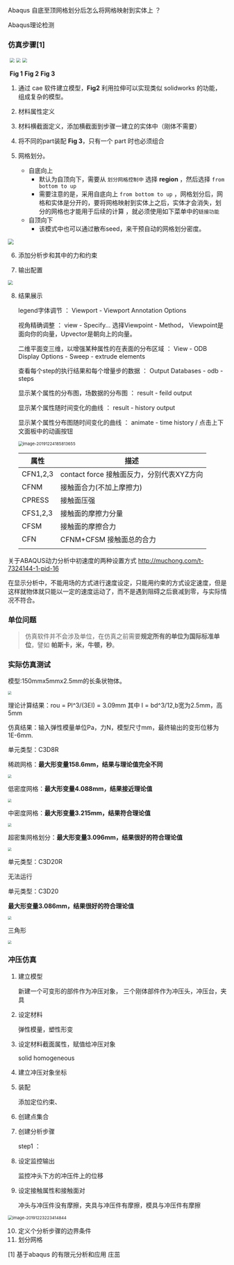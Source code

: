 Abaqus 自底至顶网格划分后怎么将网格映射到实体上 ？

Abaqus理论检测



### 仿真步骤[1]

​                      <img src="Abaqus.assets\model tree.png" style="zoom: 67%;" />                   <img src="Abaqus.assets\1.建模.png" style="zoom:67%;" />     <img src="Abaqus.assets\image-20201101160808886.png" style="zoom:67%;" />

​                                          **Fig 1**																				**Fig 2**													**Fig 3**



1. 通过 cae 软件建立模型，**Fig2** 利用拉伸可以实现类似 solidworks 的功能，组成复杂的模型。

2. 材料属性定义
3. 材料横截面定义，添加横截面到步骤一建立的实体中（刚体不需要）
4. 将不同的part装配 **Fig 3**，只有一个 part 时也必须组合
5. 网格划分。
   * 自底向上
     * 默认为自顶向下，需要从 `划分网格控制中` 选择 **region** ，然后选择 `from bottom to up`
     * 需要注意的是，采用自底向上 `from bottom to up` ，网格划分后，网格和实体是分开的，要将网格映射到实体上之后，实体才会消失，划分的网格也才能用于后续的计算 ，就必须使用如下菜单中的`链接功能`
   * 自顶向下
     * 该模式中也可以通过散布seed，来干预自动的网格划分密度。

<img src="Abaqus.assets\5 mesh.png" style="zoom: 80%;" />

6. 添加分析步和其中的力和约束

   

7. 输出配置

<img src="Abaqus.assets\7 输出 结果.png" style="zoom:67%;" />

8. 结果展示

   legend字体调节 ： Viewport - Viewport Annotation Options

   视角精确调整 ： view - Specify...     选择Viewpoint - Method， Viewpoint是面向你的向量，Upvector是朝向上的向量。

   二维平面变三维，以增强某种属性的在表面的分布区域 ： View - ODB Display Options - Sweep - extrude elements

   查看每个step的执行结果和每个增量步的数据 ： Output Databases - odb - steps

   显示某个属性的分布图，场数据的分布图 ： result - feild output

   显示某个属性随时间变化的曲线 ： result - history output

   显示某个属性分布图随时间变化的曲线 ： animate - time history / 点击上下文面板中的动画按钮

   <img src="Abaqus.assets\results" alt="image-20191224185813655" style="zoom: 67%;" />

   | 属性     | 描述                                       |
   | -------- | ------------------------------------------ |
   | CFN1,2,3 | contact force  接触面反力，分别代表XYZ方向 |
   | CFNM     | 接触面合力(不加上摩擦力)                   |
   | CPRESS   | 接触面压强                                 |
   | CFS1,2,3 | 接触面的摩擦力分量                         |
   | CFSM     | 接触面的摩擦合力                           |
   | CFN      | CFNM+CFSM 接触面总的合力                   |
   |          |                                            |




关于ABAQUS动力分析中初速度的两种设置方式   http://muchong.com/t-7324144-1-pid-16

在显示分析中，不能用场的方式进行速度设定，只能用约束的方式设定速度，但是这样就物体就只能以一定的速度运动了，而不是遇到阻碍之后衰减到零，与实际情况不符合。





### 单位问题

> 仿真软件并不会涉及单位，在仿真之前需要**规定所有的单位为国际标准单位**，譬如 **帕斯卡，米，牛顿，秒**。



### 实际仿真测试

模型:150mmx5mmx2.5mm的长条状物体。

<img src="Abaqus.assets\模型.png" style="zoom:50%;" />

理论计算结果：rou = Pl^3/(3EI) = 3.09mm  其中 I = bd^3/12,b宽为2.5mm，高5mm

仿真结果：输入弹性模量单位Pa，力N，模型尺寸mm，最终输出的变形位移为1E-6mm.

单元类型：C3D8R

稀疏网格：**最大形变量158.6mm，结果与理论值完全不同** 

<img src="Abaqus.assets\稀疏.png" style="zoom: 50%;" />

低密度网格：**最大形变量4.088mm，结果接近理论值**

<img src="Abaqus.assets\低密度.png" style="zoom: 50%;" />

中密度网格：**最大形变量3.215mm，结果符合理论值**

<img src="Abaqus.assets\中密集.png" style="zoom:50%;" />

超密集网格划分：**最大形变量3.096mm，结果很好的符合理论值**

<img src="Abaqus.assets\超密集划分网格.png" style="zoom:50%;" />



单元类型：C3D20R 

无法运行





单元类型：C3D20

**最大形变量3.086mm，结果很好的符合理论值**

<img src="Abaqus.assets\稀疏-C3D8R.png" style="zoom:50%;" />

三角形

<img src="Abaqus.assets\三角形.png" style="zoom:50%;" />





### 冲压仿真

1. 建立模型

   新建一个可变形的部件作为冲压对象， 三个刚体部件作为冲压头，冲压台，夹具

2. 设定材料

   弹性模量，塑性形变

3. 设定材料截面属性，赋值给冲压对象

   solid homogeneous

4. 建立冲压对象坐标

5. 装配

   添加定位约束、

6. 创建点集合

7. 创建分析步骤

   step1 ：

8. 设定监控输出  

   监控冲头下方的冲压件上的位移

9. 设定接触属性和接触面对

   冲头与冲压件没有摩擦，夹具与冲压件有摩擦，模具与冲压件有摩擦

<img src="Abaqus.assets\interaction1.png" alt="image-20191223223414844" style="zoom: 67%;" />

10. 定义个分析步骤的边界条件
11. 划分网格





[1] 基于abaqus 的有限元分析和应用  庄茁

